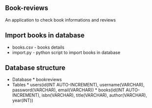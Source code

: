 ## Book-reviews
An application to check book informations and reviews

## Import books in database
* books.csv - books details
* import.py - python script to import books in database

## Database structure
* Database * bookreviews
* Tables * users(id(INT AUTO-INCREMENT), username(VARCHAR), password(VARCHAR), email(VARCHAR))
       * books(id(INT AUTO-INCREMENT), isbn(VARCHAR), title(VARCHAR), author(VARCHAR), year(INT))
